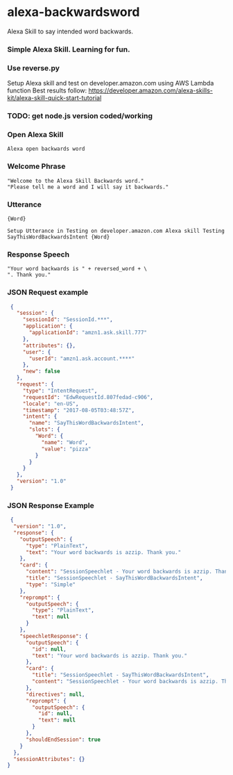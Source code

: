 # alexa-backwardsword
Alexa Skill to say intended word backwards.

### Simple Alexa Skill.  Learning for fun.

### Use reverse.py 
Setup Alexa skill and test on developer.amazon.com using AWS Lambda function
Best results follow: https://developer.amazon.com/alexa-skills-kit/alexa-skill-quick-start-tutorial

### TODO: get node.js version coded/working

### Open Alexa Skill
    Alexa open backwards word

### Welcome Phrase
    "Welcome to the Alexa Skill Backwards word."
    "Please tell me a word and I will say it backwards."

### Utterance
    {Word}

    Setup Utterance in Testing on developer.amazon.com Alexa skill Testing
    SayThisWordBackwardsIntent {Word}

### Response Speech
    "Your word backwards is " + reversed_word + \
    ". Thank you."

### JSON Request example
```json
 {
   "session": {
     "sessionId": "SessionId.***",
     "application": {
       "applicationId": "amzn1.ask.skill.777"
     },
     "attributes": {},
     "user": {
       "userId": "amzn1.ask.account.****"
     },
     "new": false
   },
   "request": {
     "type": "IntentRequest",
     "requestId": "EdwRequestId.807fedad-c906",
     "locale": "en-US",
     "timestamp": "2017-08-05T03:48:57Z",
     "intent": {
       "name": "SayThisWordBackwardsIntent",
       "slots": {
         "Word": {
           "name": "Word",
           "value": "pizza"
         }
       }
     }
   },
   "version": "1.0"
 }
```
 ### JSON Response Example
```json
 {
  "version": "1.0",
  "response": {
    "outputSpeech": {
      "type": "PlainText",
      "text": "Your word backwards is azzip. Thank you."
    },
    "card": {
      "content": "SessionSpeechlet - Your word backwards is azzip. Thank you.",
      "title": "SessionSpeechlet - SayThisWordBackwardsIntent",
      "type": "Simple"
    },
    "reprompt": {
      "outputSpeech": {
        "type": "PlainText",
        "text": null
      }
    },
    "speechletResponse": {
      "outputSpeech": {
        "id": null,
        "text": "Your word backwards is azzip. Thank you."
      },
      "card": {
        "title": "SessionSpeechlet - SayThisWordBackwardsIntent",
        "content": "SessionSpeechlet - Your word backwards is azzip. Thank you."
      },
      "directives": null,
      "reprompt": {
        "outputSpeech": {
          "id": null,
          "text": null
        }
      },
      "shouldEndSession": true
    }
  },
  "sessionAttributes": {}
}
```
